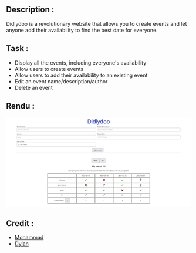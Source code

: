 ## Description :

Didlydoo is a revolutionary website that allows you to create events and let anyone add their availability to find the best date for everyone.

## Task :

- Display all the events, including everyone's availability
- Allow users to create events
- Allow users to add their availability to an existing event
- Edit an event name/description/author
- Delete an event

## Rendu :

![Rendu](src/images/rendu.png)

## Credit :

- [Mohammad](https://github.com/Mohammadazadbc)
- [Dylan](https://github.com/Dyl-Richardson)

